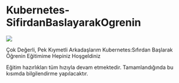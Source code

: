 # Kubernetes-SifirdanBaslayarakOgrenin

<html>
<body>

<p>
<a href="https://youtu.be/JrSU2-4Vl1U" /><img src="https://kubernetes.io/images/kubernetes-horizontal-color.png" />
</a>
</p>

</body>
</html>
Çok Değerli, Pek Kıymetli Arkadaşlarım Kubernetes:Sıfırdan Başlarak Öğrenin Eğitimime Hepiniz Hoşgeldiniz 

Eğitim hazırlıkları tüm hızıyla devam etmektedir. Tamamlandığında bu kısımda bilgilendirme yapılacaktır.
